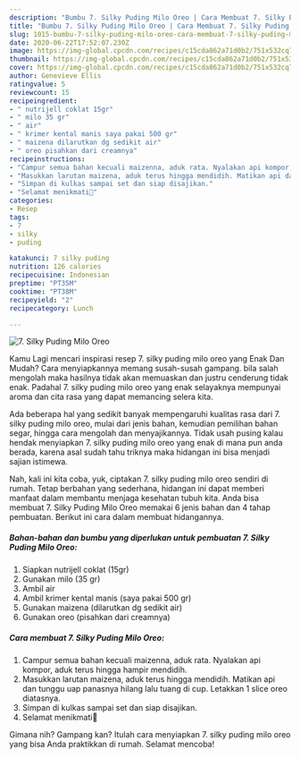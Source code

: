 ```yaml
---
description: "Bumbu 7. Silky Puding Milo Oreo | Cara Membuat 7. Silky Puding Milo Oreo Yang Lezat"
title: "Bumbu 7. Silky Puding Milo Oreo | Cara Membuat 7. Silky Puding Milo Oreo Yang Lezat"
slug: 1015-bumbu-7-silky-puding-milo-oreo-cara-membuat-7-silky-puding-milo-oreo-yang-lezat
date: 2020-06-22T17:52:07.230Z
image: https://img-global.cpcdn.com/recipes/c15cda862a71d0b2/751x532cq70/7-silky-puding-milo-oreo-foto-resep-utama.jpg
thumbnail: https://img-global.cpcdn.com/recipes/c15cda862a71d0b2/751x532cq70/7-silky-puding-milo-oreo-foto-resep-utama.jpg
cover: https://img-global.cpcdn.com/recipes/c15cda862a71d0b2/751x532cq70/7-silky-puding-milo-oreo-foto-resep-utama.jpg
author: Genevieve Ellis
ratingvalue: 5
reviewcount: 15
recipeingredient:
- " nutrijell coklat 15gr"
- " milo 35 gr"
- " air"
- " krimer kental manis saya pakai 500 gr"
- " maizena dilarutkan dg sedikit air"
- " oreo pisahkan dari creamnya"
recipeinstructions:
- "Campur semua bahan kecuali maizenna, aduk rata. Nyalakan api kompor, aduk terus hingga hampir mendidih."
- "Masukkan larutan maizena, aduk terus hingga mendidih. Matikan api dan tunggu uap panasnya hilang lalu tuang di cup. Letakkan 1 slice oreo diatasnya."
- "Simpan di kulkas sampai set dan siap disajikan."
- "Selamat menikmati🤗"
categories:
- Resep
tags:
- 7
- silky
- puding

katakunci: 7 silky puding 
nutrition: 126 calories
recipecuisine: Indonesian
preptime: "PT35M"
cooktime: "PT38M"
recipeyield: "2"
recipecategory: Lunch

---
```



![7. Silky Puding Milo Oreo](https://img-global.cpcdn.com/recipes/c15cda862a71d0b2/751x532cq70/7-silky-puding-milo-oreo-foto-resep-utama.jpg)

Kamu Lagi mencari inspirasi resep 7. silky puding milo oreo yang Enak Dan Mudah? Cara menyiapkannya memang susah-susah gampang. bila salah mengolah maka hasilnya tidak akan memuaskan dan justru cenderung tidak enak. Padahal 7. silky puding milo oreo yang enak selayaknya mempunyai aroma dan cita rasa yang dapat memancing selera kita.

Ada beberapa hal yang sedikit banyak mempengaruhi kualitas rasa dari 7. silky puding milo oreo, mulai dari jenis bahan, kemudian pemilihan bahan segar, hingga cara mengolah dan menyajikannya. Tidak usah pusing kalau hendak menyiapkan 7. silky puding milo oreo yang enak di mana pun anda berada, karena asal sudah tahu triknya maka hidangan ini bisa menjadi sajian istimewa.




Nah, kali ini kita coba, yuk, ciptakan 7. silky puding milo oreo sendiri di rumah. Tetap berbahan yang sederhana, hidangan ini dapat memberi manfaat dalam membantu menjaga kesehatan tubuh kita. Anda bisa membuat 7. Silky Puding Milo Oreo memakai 6 jenis bahan dan 4 tahap pembuatan. Berikut ini cara dalam membuat hidangannya.

<!--inarticleads1-->

##### Bahan-bahan dan bumbu yang diperlukan untuk pembuatan 7. Silky Puding Milo Oreo:

1. Siapkan  nutrijell coklat (15gr)
1. Gunakan  milo (35 gr)
1. Ambil  air
1. Ambil  krimer kental manis (saya pakai 500 gr)
1. Gunakan  maizena (dilarutkan dg sedikit air)
1. Gunakan  oreo (pisahkan dari creamnya)




<!--inarticleads2-->

##### Cara membuat 7. Silky Puding Milo Oreo:

1. Campur semua bahan kecuali maizenna, aduk rata. Nyalakan api kompor, aduk terus hingga hampir mendidih.
1. Masukkan larutan maizena, aduk terus hingga mendidih. Matikan api dan tunggu uap panasnya hilang lalu tuang di cup. Letakkan 1 slice oreo diatasnya.
1. Simpan di kulkas sampai set dan siap disajikan.
1. Selamat menikmati🤗




Gimana nih? Gampang kan? Itulah cara menyiapkan 7. silky puding milo oreo yang bisa Anda praktikkan di rumah. Selamat mencoba!

